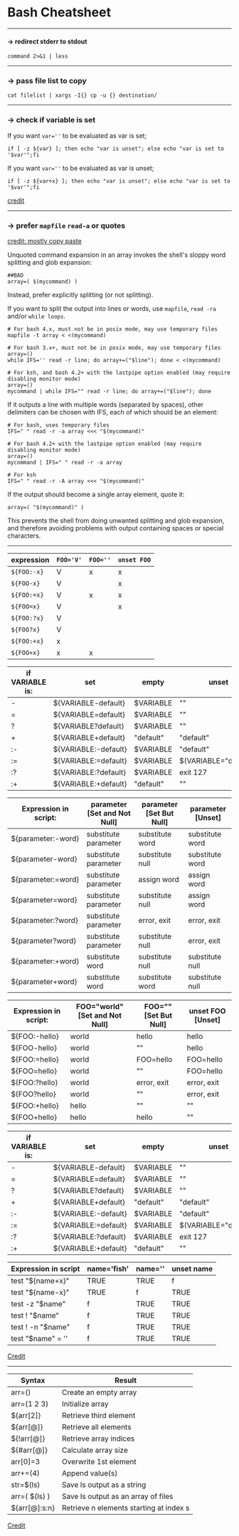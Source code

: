 # Bash Cheatsheet

___

#### -> redirect stderr to stdout
`command 2>&1 | less`

___

### -> pass file list to copy
`cat filelist | xargs -I{} cp -u {} destination/`

___

### -> check if variable is set

If you want `var=''` to be evaluated as var is set;
```
if [ -z ${var} ]; then echo "var is unset"; else echo "var is set to '$var'";fi
```

If you want `var=''` to be evaluated as var is unset;
```
if [ -z ${var+x} ]; then echo "var is unset"; else echo "var is set to '$var'";fi
```

[credit](https://stackoverflow.com/a/13864829/7870777)

___


### -> prefer `mapfile` `read-a` or quotes
[credit: mostly copy paste](https://github.com/koalaman/shellcheck/wiki/SC2207)


Unquoted command expansion in an array invokes the shell's sloppy word splitting and glob expansion:
```
##BAD
array=( $(mycommand) ) 
```
Instead, prefer explicitly splitting (or not splitting).

If you want to split the output into lines or words, use `mapfile`, `read -ra` and/or `while loops`.
```
# For bash 4.x, must not be in posix mode, may use temporary files
mapfile -t array < <(mycommand)

# For bash 3.x+, must not be in posix mode, may use temporary files
array=()
while IFS='' read -r line; do array+=("$line"); done < <(mycommand)

# For ksh, and bash 4.2+ with the lastpipe option enabled (may require disabling monitor mode)
array=()
mycommand | while IFS="" read -r line; do array+=("$line"); done
```


If it outputs a line with multiple words (separated by spaces), other delimiters can be chosen with IFS, each of which should be an element:

```
# For bash, uses temporary files
IFS=" " read -r -a array <<< "$(mycommand)"

# For bash 4.2+ with the lastpipe option enabled (may require disabling monitor mode)
array=()
mycommand | IFS=" " read -r -a array

# For ksh
IFS=" " read -r -A array <<< "$(mycommand)"
```


If the output should become a single array element, quote it:
```
array=( "$(mycommand)" )
```

This prevents the shell from doing unwanted splitting and glob expansion, and therefore avoiding problems with output containing spaces or special characters.


___

| expression | `FOO='V'`    | `FOO=''`     | `unset FOO`  |
|------------|------------|------------|------------|
| `${FOO:-x}`  | V          | x          | x          |
| `${FOO-x}`   | V          |            | x          |
| `${FOO:=x}`  | V          | x          | x          |
| `${FOO=x}`   | V          |            | x          |
| `${FOO:?x}`  | V          | <error>    | <error>    |
| `${FOO?x}`   | V          |            | <error>    |
| `${FOO:+x}`  | x          |            |            |
| `${FOO+x}`   | x          | x          |            |
  


|   if VARIABLE is:    |    set     |         empty         |        unset          |
| -- | -- | -- | --
| - |  ${VARIABLE-default} | $VARIABLE  |          ""           |       "default"       |
|  = |  ${VARIABLE=default} | $VARIABLE  |          ""           | $(VARIABLE="default") |
|  ? |  ${VARIABLE?default} | $VARIABLE  |          ""           |       exit 127        |
|  + |  ${VARIABLE+default} | "default"  |       "default"       |          ""           |
| :- | ${VARIABLE:-default} | $VARIABLE  |       "default"       |       "default"       |
| := | ${VARIABLE:=default} | $VARIABLE  | $(VARIABLE="default") | $(VARIABLE="default") |
| :? | ${VARIABLE:?default} | $VARIABLE  |       exit 127        |       exit 127        |
| :+ | ${VARIABLE:+default} | "default"  |          ""           |          ""           |

  
  
  
| Expression in script: | parameter [Set and Not Null] | parameter [Set But Null] | parameter [Unset] |
|--------------------|----------------------|-----------------|-----------------|
| ${parameter:-word} | substitute parameter | substitute word | substitute word |
| ${parameter-word}  | substitute parameter | substitute null | substitute word |
| ${parameter:=word} | substitute parameter | assign word     | assign word     |
| ${parameter=word}  | substitute parameter | substitute null | assign word     |
| ${parameter:?word} | substitute parameter | error, exit     | error, exit     |
| ${parameter?word}  | substitute parameter | substitute null | error, exit     |
| ${parameter:+word} | substitute word      | substitute null | substitute null |
| ${parameter+word}  | substitute word      | substitute word | substitute null |

  
| Expression in script: |  FOO="world"  [Set and Not Null] | FOO=""  [Set But Null] | unset FOO [Unset] |
|--------------------|----------------------|-----------------|-----------------|
| ${FOO:-hello}      | world                | hello           | hello           |
| ${FOO-hello}       | world                | ""              | hello           |
| ${FOO:=hello}      | world                | FOO=hello       | FOO=hello       |
| ${FOO=hello}       | world                | ""              | FOO=hello       |
| ${FOO:?hello}      | world                | error, exit     | error, exit     |
| ${FOO?hello}       | world                | ""              | error, exit     |
| ${FOO:+hello}      | hello                | ""              | ""              |
| ${FOO+hello}       | hello                | hello           | ""              |

  
|   if VARIABLE is:    |    set     |         empty         |        unset          |
--------------------|----------------------|-----------------|-----------------|
| - |  ${VARIABLE-default} | $VARIABLE  |          ""           |       "default"       |
| = |  ${VARIABLE=default} | $VARIABLE  |          ""           | $(VARIABLE="default") |
| ? |  ${VARIABLE?default} | $VARIABLE  |          ""           |       exit 127        |
| + |  ${VARIABLE+default} | "default"  |       "default"       |          ""           |
| :- | ${VARIABLE:-default} | $VARIABLE  |       "default"       |       "default"       |
| := | ${VARIABLE:=default} | $VARIABLE  | $(VARIABLE="default") | $(VARIABLE="default") |
| :? | ${VARIABLE:?default} | $VARIABLE  |       exit 127        |       exit 127        |
| :+ | ${VARIABLE:+default} | "default"  |          ""           |          ""           |

  
  | Expression in script | name='fish' | name='' | unset name |
|--------------------|----------------------|-----------------|-----------------|
| test "${name+x}"     | TRUE        | TRUE    | f          |
| test "${name-x}"     | TRUE        | f       | TRUE       |
| test -z "$name"      | f           | TRUE    | TRUE       |
| test ! "$name"       | f           | TRUE    | TRUE       |
| test ! -n "$name"    | f           | TRUE    | TRUE       |
| test "$name" = ''    | f           | TRUE    | TRUE       |

  
[Credit](https://stackoverflow.com/questions/3601515/how-to-check-if-a-variable-is-set-in-bash)

  
  ____
  
  
| Syntax	| Result |
| -- | -- |
arr=()	| Create an empty array
arr=(1 2 3)	| Initialize array
${arr[2]}	|	Retrieve third element
${arr[@]}	|	Retrieve all elements
${!arr[@]}	|	Retrieve array indices
${#arr[@]}	|	Calculate array size
arr[0]=3	|	Overwrite 1st element
arr+=(4)	|	Append value(s)
str=$(ls)	|	Save ls output as a string
arr=( $(ls) )	|	Save ls output as an array of files
${arr[@]:s:n}	|	Retrieve n elements starting at index s

  [Credit](https://opensource.com/article/18/5/you-dont-know-bash-intro-bash-arrays)

